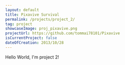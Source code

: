 ```yaml
---
layout: default
title: Pixavive Survival
permalink: /projects/project_2/
tag: project
showcaseImage: proj_pixavive.png
projectUrl: https://github.com/tommai78101/Pixavive
isCurrentProject: false
dateOfCreation: 2013/10/28
---
```


Hello World, I'm project 2!
